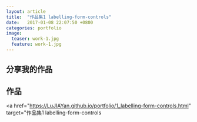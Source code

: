```yaml
---
layout: article
title:  "作品集1 labelling-form-controls"
date:   2017-01-08 22:07:50 +0800
categories: portfolio
image:
  teaser: work-1.jpg
  feature: work-1.jpg
---
```


## 分享我的作品




## 作品

<a href="https://LuJIAYan.github.io/portfolio/1_labelling-form-controls.html" target="作品集1 labelling-form-controls</a>